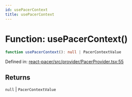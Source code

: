 ```yaml
---
id: usePacerContext
title: usePacerContext
---
```


<!-- DO NOT EDIT: this page is autogenerated from the type comments -->

# Function: usePacerContext()

```ts
function usePacerContext(): null | PacerContextValue
```

Defined in: [react-pacer/src/provider/PacerProvider.tsx:55](https://github.com/TanStack/pacer/blob/main/packages/react-pacer/src/provider/PacerProvider.tsx#L55)

## Returns

`null` \| `PacerContextValue`
